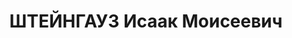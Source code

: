 ---
title: ШТЕЙНГАУЗ Исаак Моисеевич
description: "вернулся с войны с Георгиевским крестом и вскоре оказался с красными.\
  \ Карьера его была молниеносной. Он служил на Восточном фронте под началом Тухачевского\
  \ [нач. отдела заготовок]. К 20-му году он в возрасте 23 лет был уже командующим\
  \ одной из запасных армий на Волге. Я думаю, что он был самым молодым командующим\
  \ армией за всю историю Советских вооруженных сил. В 1918 или 1919 году его арестовала\
  \ ЧК, но вскоре выпустила, и он вернулся в действующую армию. Какое-то время он\
  \ служил на Северном Кавказе. Не знаю кем. Знаю по публикациям \"Нового мира\",\
  \ что он сыграл важную роль в спасении северокавказских зубров, сохраненных в охотничьем\
  \ имении Великого князя Николая Николаевича, но подвергшихся почти полному истреблению\
  \ в Гражданскую. Зубры были спасены и просуществовали до 1937 года. В этом страшном\
  \ для людей году не лучше было и животным. Все кавказские зубры вымерли то ли от\
  \ какой-то эпизоотии, а вернее от того, что всех людей, которые следили за зубрами\
  \ и защищали их, уничтожили. \n  Во второй раз Исаака арестовали уже при нэпе. Он\
  \ покинул военную службу и подался в бизнес. В частности, он основал Мосгорсправку\
  \ и был одним из тех, кто организовал первую Сельскохозяйственную выставку 1923\
  \ года. В 1938 году его карьера оборвалась на Урале, в Свердловске, где он был арестован\
  \ в третий, и последний, раз. Его жену тоже арестовали, а сына отправили в специальный\
  \ детский приемник в деревне Камень, кажется в верховьях Оби."
---